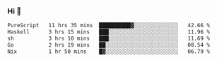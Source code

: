 ### Hi 👋

<!--START_SECTION:waka-->

```txt
PureScript   11 hrs 35 mins  ██████████▓░░░░░░░░░░░░░░   42.66 %
Haskell      3 hrs 15 mins   ███░░░░░░░░░░░░░░░░░░░░░░   11.96 %
sh           3 hrs 10 mins   ███░░░░░░░░░░░░░░░░░░░░░░   11.69 %
Go           2 hrs 19 mins   ██░░░░░░░░░░░░░░░░░░░░░░░   08.54 %
Nix          1 hr 50 mins    █▓░░░░░░░░░░░░░░░░░░░░░░░   06.79 %
```

<!--END_SECTION:waka-->
